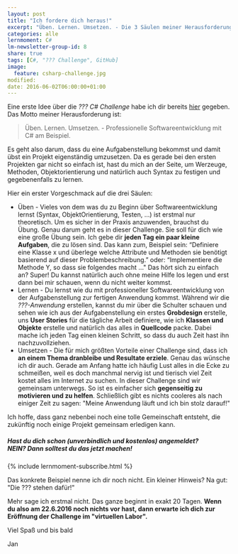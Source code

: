 ```yaml
---
layout: post
title: "Ich fordere dich heraus!"
excerpt: "Üben. Lernen. Umsetzen. - Die 3 Säulen meiner Herausforderung an C# Anfänger."
categories: alle
lernmoment: C#
lm-newsletter-group-id: 8
share: true
tags: [C#, "??? Challenge", GitHub]
image:
  feature: csharp-challenge.jpg
modified:
date: 2016-06-02T06:00:00+01:00
---
```


Eine erste Idee über die *??? C# Challenge* habe ich dir bereits [hier](/alle/druckbetankung-fuer-csharp-anfaenger/) gegeben. Das Motto meiner Herausforderung ist:

> Üben. Lernen. Umsetzen. - Professionelle Softwareentwicklung mit C# am Beispiel.

Es geht also darum, dass du eine Aufgabenstellung bekommst und damit übst ein Projekt eigenständig umzusetzen. Da es gerade bei den ersten Projekten gar nicht so einfach ist, hast du mich an der Seite, um Werzeuge, Methoden, Objektorientierung und natürlich auch Syntax zu festigen und gegebenenfalls zu lernen.

Hier ein erster Vorgeschmack auf die drei Säulen:

 - Üben - Vieles von dem was du zu Beginn über Softwareentwicklung lernst (Syntax, ObjektOrientierung, Testen, ...) ist erstmal nur theoretisch. Um es sicher in der Praxis anzuwenden, brauchst du Übung. Genau darum geht es in dieser Challenge. Sie soll für dich wie eine große Übung sein. Ich gebe dir **jeden Tag ein paar kleine Aufgaben**, die zu lösen sind. Das kann zum, Beispiel sein: “Definiere eine Klasse x und überlege welche Attribute und Methoden sie benötigt basierend auf dieser Problembeschreibung.” oder: “Implementiere die Methode Y, so dass sie folgendes macht ..." Das hört sich zu einfach an? Super! Du kannst natürlich auch ohne meine Hilfe los legen und erst dann bei mir schauen, wenn du nicht weiter kommst.
 - Lernen - Du lernst wie du mit professioneller Softwareentwicklung von der Aufgabenstellung zur fertigen Anwendung kommst. Während wir die *???-Anwendung* erstellen, kannst du mir über die Schulter schauen und sehen wie ich aus der Aufgabenstellung ein erstes **Grobdesign** erstelle, uns **User Stories** für die tägliche Arbeit definiere, wie ich **Klassen und Objekte** erstelle und natürlich das alles in **Quellcode** packe. Dabei mache ich jeden Tag einen kleinen Schritt, so dass du auch Zeit hast ihn nachzuvollziehen.
 - Umsetzen - Die für mich größten Vorteile einer Challenge sind, dass ich **an einem Thema dranbleibe und Resultate erziele**. Genau das wünsche ich dir auch. Gerade am Anfang hatte ich häufig Lust alles in die Ecke zu schmeißen, weil es doch manchmal nervig ist und tierisch viel Zeit kostet alles im Internet zu suchen. In dieser Challenge sind wir gemeinsam unterwegs. So ist es einfacher sich **gegenseitig zu motivieren und zu helfen**. Schließlich gibt es nichts cooleres als nach einiger Zeit zu sagen: "Meine Anwendung läuft und ich bin stolz darauf!"

Ich hoffe, dass ganz nebenbei noch eine tolle Gemeinschaft entsteht, die zukünftig noch einige Projekt gemeinsam erledigen kann.

<div class="subscribe-notice">
  <h5>Hast du dich schon (unverbindlich und kostenlos) angemeldet? <br> NEIN? Dann solltest du das jetzt machen!</h5>
    {% include lernmoment-subscribe.html %}
</div>


Das konkrete Beispiel nenne ich dir noch nicht. Ein kleiner Hinweis? Na gut: "Die ??? stehen dafür!"

Mehr sage ich erstmal nicht. Das ganze beginnt in exakt 20 Tagen. **Wenn du also am 22.6.2016 noch nichts vor hast, dann erwarte ich dich zur Eröffnung der Challenge im "virtuellen Labor".**

Viel Spaß und bis bald

Jan
